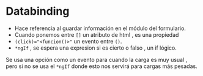 # Databinding 

* Hace referencia al guardar información en el módulo del formulario.
* Cuando ponemos entre `[]` un atributo de html , es una propiedad
* `(click)="<funcion()>"` un evento entre `()`.
* `*ngIf` , se espera una expresion si es cierto o falso , un if lógico.

Se usa una opción como un evento para cuando la carga es muy usual , pero si no 
se usa el `*ngIf` donde esto nos servirá para cargas más pesadas.
